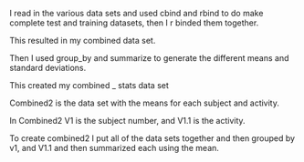 I read in the various data sets and used cbind and rbind to do make complete test and training datasets, then I r binded them together. 

This resulted in my combined data set. 

Then I used group_by and summarize to generate the different means and standard deviations. 

This created my combined _ stats data set

Combined2 is the data set with the means for each subject and activity.

In Combined2 V1 is the subject number, and V1.1 is the activity.

To create combined2 I put all of the data sets together and then grouped by v1, and V1.1 and then summarized each using the mean.

